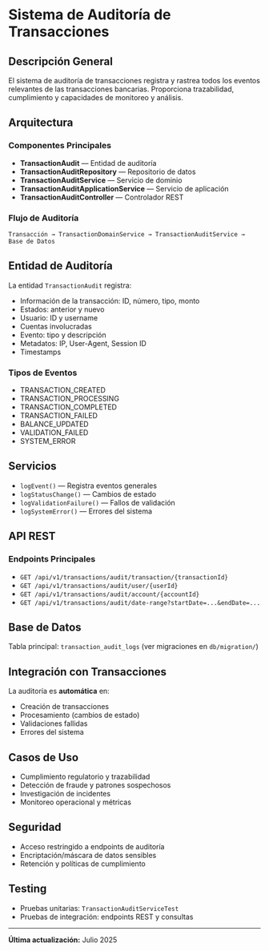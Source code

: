 # Sistema de Auditoría de Transacciones

## Descripción General

El sistema de auditoría de transacciones registra y rastrea todos los eventos relevantes de las transacciones bancarias. Proporciona trazabilidad, cumplimiento y capacidades de monitoreo y análisis.

## Arquitectura

### Componentes Principales
- **TransactionAudit** — Entidad de auditoría
- **TransactionAuditRepository** — Repositorio de datos
- **TransactionAuditService** — Servicio de dominio
- **TransactionAuditApplicationService** — Servicio de aplicación
- **TransactionAuditController** — Controlador REST

### Flujo de Auditoría
```
Transacción → TransactionDomainService → TransactionAuditService → Base de Datos
```

## Entidad de Auditoría

La entidad `TransactionAudit` registra:
- Información de la transacción: ID, número, tipo, monto
- Estados: anterior y nuevo
- Usuario: ID y username
- Cuentas involucradas
- Evento: tipo y descripción
- Metadatos: IP, User-Agent, Session ID
- Timestamps

### Tipos de Eventos
- TRANSACTION_CREATED
- TRANSACTION_PROCESSING
- TRANSACTION_COMPLETED
- TRANSACTION_FAILED
- BALANCE_UPDATED
- VALIDATION_FAILED
- SYSTEM_ERROR

## Servicios

- `logEvent()` — Registra eventos generales
- `logStatusChange()` — Cambios de estado
- `logValidationFailure()` — Fallos de validación
- `logSystemError()` — Errores del sistema

## API REST

### Endpoints Principales
- `GET /api/v1/transactions/audit/transaction/{transactionId}`
- `GET /api/v1/transactions/audit/user/{userId}`
- `GET /api/v1/transactions/audit/account/{accountId}`
- `GET /api/v1/transactions/audit/date-range?startDate=...&endDate=...`

## Base de Datos

Tabla principal: `transaction_audit_logs` (ver migraciones en `db/migration/`)

## Integración con Transacciones

La auditoría es **automática** en:
- Creación de transacciones
- Procesamiento (cambios de estado)
- Validaciones fallidas
- Errores del sistema

## Casos de Uso
- Cumplimiento regulatorio y trazabilidad
- Detección de fraude y patrones sospechosos
- Investigación de incidentes
- Monitoreo operacional y métricas

## Seguridad
- Acceso restringido a endpoints de auditoría
- Encriptación/máscara de datos sensibles
- Retención y políticas de cumplimiento

## Testing
- Pruebas unitarias: `TransactionAuditServiceTest`
- Pruebas de integración: endpoints REST y consultas

---

**Última actualización:** Julio 2025 